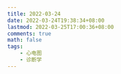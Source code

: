 ```yaml
---
title: 2022-03-24
date: 2022-03-24T19:38:34+08:00
lastmod: 2022-03-25T17:00:36+08:00
comments: true
math: false
tags:
    - 心电图
    - 诊断学
---
```


